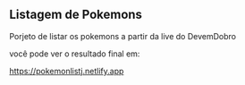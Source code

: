 ## Listagem de Pokemons
Porjeto de listar os pokemons a partir da live do DevemDobro

você pode ver o resultado final em:

https://pokemonlistj.netlify.app
